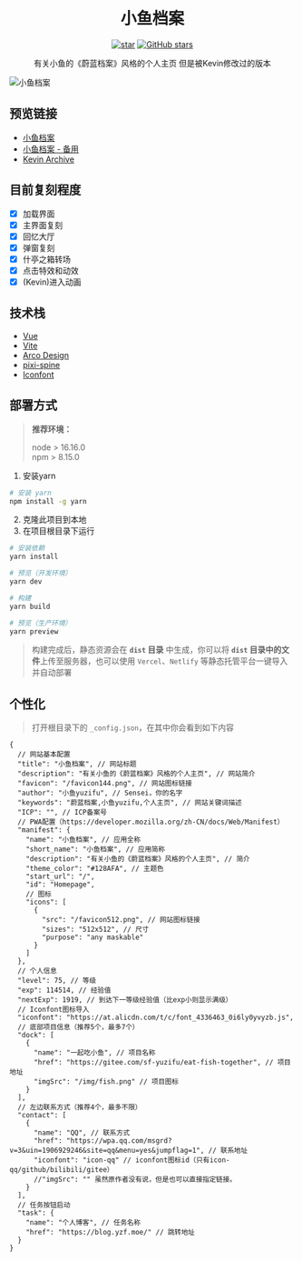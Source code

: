 <h1 align="center">小鱼档案</h1>

<p align="center">
<a href='https://gitee.com/sf-yuzifu/homepage/stargazers'><img src='https://gitee.com/sf-yuzifu/homepage/badge/star.svg?theme=dark' alt='star'></img></a>
<a href='https://github.com/sf-yuzifu/homepage/stargazers'><img alt="GitHub stars" src="https://img.shields.io/github/stars/sf-yuzifu/homepage?style=social"></a>
</p>

<div align="center">有关小鱼的《蔚蓝档案》风格的个人主页 但是被Kevin修改过的版本</div>

![小鱼档案](shots/main.jpeg)

## 预览链接
- [小鱼档案](https://yzf.moe)
- [小鱼档案 - 备用](https://yuzifu.top/)
- [Kevin Archive](https://kevin2106.top)

## 目前复刻程度
- [x] 加载界面
- [x] 主界面复刻
- [x] 回忆大厅
- [x] 弹窗复刻
- [x] 什亭之箱转场
- [x] 点击特效和动效
- [x] (Kevin)进入动画

## 技术栈

- [Vue](https://cn.vuejs.org/)
- [Vite](https://vitejs.cn/vite3-cn/)
- [Arco Design](https://arco.design/)
- [pixi-spine](https://github.com/pixijs/spine)
- [Iconfont](https://www.iconfont.cn/)

## 部署方式

> **推荐环境：**
> 
> node > 16.16.0  
> npm > 8.15.0

1. 安装yarn
```bash
# 安装 yarn
npm install -g yarn
```
2. 克隆此项目到本地
3. 在项目根目录下运行
```bash
# 安装依赖
yarn install

# 预览（开发环境）
yarn dev

# 构建
yarn build

# 预览（生产环境）
yarn preview
```
> 构建完成后，静态资源会在 **`dist` 目录** 中生成，你可以将 **`dist` 目录中的文件**上传至服务器，也可以使用 `Vercel`、`Netlify` 等静态托管平台一键导入并自动部署

## 个性化
> 打开根目录下的 `_config.json`，在其中你会看到如下内容

```json5
{
  // 网站基本配置
  "title": "小鱼档案", // 网站标题
  "description": "有关小鱼的《蔚蓝档案》风格的个人主页", // 网站简介
  "favicon": "/favicon144.png", // 网站图标链接
  "author": "小鱼yuzifu", // Sensei，你的名字
  "keywords": "蔚蓝档案,小鱼yuzifu,个人主页", // 网站关键词描述
  "ICP": "", // ICP备案号
  // PWA配置（https://developer.mozilla.org/zh-CN/docs/Web/Manifest）
  "manifest": {
    "name": "小鱼档案", // 应用全称
    "short_name": "小鱼档案", // 应用简称
    "description": "有关小鱼的《蔚蓝档案》风格的个人主页", // 简介
    "theme_color": "#128AFA", // 主题色
    "start_url": "/",
    "id": "Homepage",
    // 图标
    "icons": [
      {
        "src": "/favicon512.png", // 网站图标链接
        "sizes": "512x512", // 尺寸
        "purpose": "any maskable"
      }
    ]
  },
  // 个人信息
  "level": 75, // 等级
  "exp": 114514, // 经验值
  "nextExp": 1919, // 到达下一等级经验值（比exp小则显示满级）
  // Iconfont图标导入
  "iconfont": "https://at.alicdn.com/t/c/font_4336463_0i6ly0yvyzb.js",
  // 底部项目信息（推荐5个，最多7个）
  "dock": [
    {
      "name": "一起吃小鱼", // 项目名称
      "href": "https://gitee.com/sf-yuzifu/eat-fish-together", // 项目地址
      "imgSrc": "/img/fish.png" // 项目图标
    }
  ],
  // 左边联系方式（推荐4个，最多不限）
  "contact": [
    {
      "name": "QQ", // 联系方式
      "href": "https://wpa.qq.com/msgrd?v=3&uin=1906929246&site=qq&menu=yes&jumpflag=1", // 联系地址
      "iconfont": "icon-qq" // iconfont图标id（只有icon-qq/github/bilibili/gitee）
      //"imgSrc": "" 虽然原作者没有说，但是也可以直接指定链接。
    }
  ],
  // 任务按钮启动
  "task": {
    "name": "个人博客", // 任务名称
    "href": "https://blog.yzf.moe/" // 跳转地址
  }
}
```
